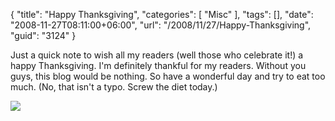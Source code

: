 {
	"title": "Happy Thanksgiving",
	"categories": [
		"Misc"
	],
	"tags": [],
	"date": "2008-11-27T08:11:00+06:00",
	"url": "/2008/11/27/Happy-Thanksgiving",
	"guid": "3124"
}

Just a quick note to wish all my readers (well those who celebrate it!) a happy Thanksgiving. I'm definitely thankful for my readers. Without you guys, this blog would be nothing. So have a wonderful day and try to eat too much. (No, that isn't a typo. Screw the diet today.)

<img src="https://static.raymondcamden.com/images//StarWarsThanksgiving.jpg">